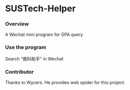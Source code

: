 # SUSTech-Helper

### Overview
A Wechat mini program for GPA query

### Use the program

Search “南科助手” in Wechat

### Contributor
Thanks to Wycers. He provides web spider for this project.
